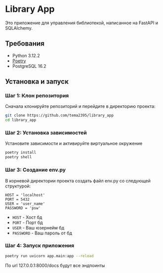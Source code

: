 # Library App

Это приложение для управления библиотекой, написанное на FastAPI и SQLAlchemy.

## Требования

- Python 3.12.2
- [Poetry](https://python-poetry.org/docs/#installation)
- PostgreSQL 16.2

## Установка и запуск

### Шаг 1: Клон репозитория


Сначала клонируйте репозиторий и перейдите в директорию проекта:

```sh
git clone https://github.com/tema2395/library_app
cd library_app
```

### Шаг 2: Установка зависимостей

Установите зависимости и активируйте виртуальное окружение

```sh
poetry install
poetry shell
```

### Шаг 3: Создание env.py

В корневой директории проекта создать файл env.py со следующей структурой:
```
HOST = 'localhost'
PORT = 5432
USER = 'user_name'
PASSWORD = 'psw'
```
 - `HOST` - Хост бд
 - `PORT` - Порт бд
 - `USER` - Ваш юзернейм бд
 - `PASSWORD` - Ваш пароль от бд

### Шаг 4: Запуск приложения

```sh
poetry run uvicorn app.main:app --reload
```

По url 127.0.0.1:8000/docs будут все эндпоинты